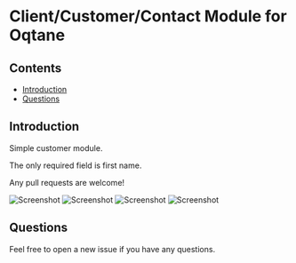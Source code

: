 # Client/Customer/Contact Module for Oqtane


## Contents
* [Introduction](#introduction)
* [Questions](#questions)

## Introduction

Simple customer module.

The only required field is first name.

Any pull requests are welcome!

![Screenshot](https://raw.githubusercontent.com/mikecasas/oqtane-customers/master/images/1.png "Screenshot 1")
![Screenshot](https://raw.githubusercontent.com/mikecasas/oqtane-customers/master/images/2.PNG "Screenshot 2")
![Screenshot](https://raw.githubusercontent.com/mikecasas/oqtane-customers/master/images/3.PNG "Screenshot 3")
![Screenshot](https://raw.githubusercontent.com/mikecasas/oqtane-customers/master/images/4.PNG "Screenshot 4")

## Questions
Feel free to open a new issue if you have any questions.
